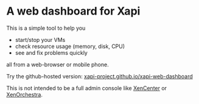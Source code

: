 A web dashboard for Xapi
========================

This is a simple tool to help you

- start/stop your VMs
- check resource usage (memory, disk, CPU)
- see and fix problems quickly

all from a web-browser or mobile phone.

Try the github-hosted version:
[xapi-project.github.io/xapi-web-dashboard](https://xapi-project.github.io/xapi-web-dashboard)

This is not intended to be a full admin console like
[XenCenter](https://github.com/xenserver/xenadmin)
or
[XenOrchestra](https://xen-orchestra.com/).
